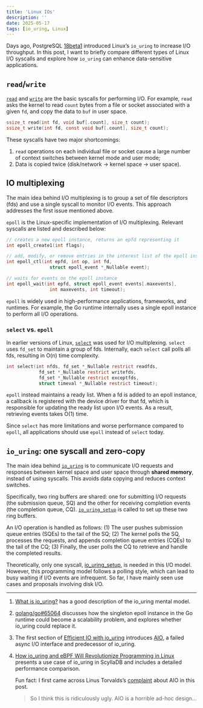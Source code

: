 ```yaml
---
title: 'Linux IOs'
description: ''
date: 2025-05-17
tags: [io_uring, Linux]
---
```


Days ago, PostgreSQL [18beta1][pg18beta1] introduced Linux’s `io_uring` to increase I/O throughput. In this post, I want to briefly compare different types of Linux I/O syscalls and explore how `io_uring` can enhance data-sensitive applications.

## `read`/`write`

[`read`][read] and [`write`][write] are the basic syscalls for performing I/O. For example, `read` asks the kernel to read `count` bytes from a file or socket associated with a given `fd`, and copy the data to `buf` in user space.

```c
ssize_t read(int fd, void buf[.count], size_t count);
ssize_t write(int fd, const void buf[.count], size_t count);
```

These syscalls have two major shortcomings:

1. `read` operations on each individual file or socket cause a large number of context switches between kernel mode and user mode;
1. Data is copied twice (disk/network → kernel space → user space).

## IO multiplexing

The main idea behind I/O multiplexing is to group a set of file descriptors (fds) and use a single syscall to monitor I/O events. This approach addresses the first issue mentioned above.

`epoll` is the Linux-specific implementation of I/O multiplexing. Relevant syscalls are listed and described below:

```c
// creates a new epoll instance, returns an epfd representing it
int epoll_create1(int flags);

// add, modify, or remove entries in the interest list of the epoll instance
int epoll_ctl(int epfd, int op, int fd,
                struct epoll_event *_Nullable event);

// waits for events on the epoll instance
int epoll_wait(int epfd, struct epoll_event events[.maxevents],
                int maxevents, int timeout);
```

`epoll` is widely used in high-performance applications, frameworks, and runtimes. For example, the Go runtime internally uses a single epoll instance to perform all I/O operations.

### `select` vs. `epoll`

In earlier versions of Linux, [`select`][select] was used for I/O multiplexing. `select` uses `fd_set` to maintain a group of fds. Internally, each `select` call polls all fds, resulting in O(n) time complexity.

```c
int select(int nfds, fd_set *_Nullable restrict readfds,
            fd_set *_Nullable restrict writefds,
            fd_set *_Nullable restrict exceptfds,
            struct timeval *_Nullable restrict timeout);
```

`epoll` instead maintains a ready list. When a fd is added to an epoll instance, a callback is registered with the device driver for that fd, which is responsible for updating the ready list upon I/O events. As a result, retrieving events takes O(1) time.

Since `select` has more limitations and worse performance compared to `epoll`, all applications should use `epoll` instead of `select` today.

## `io_uring`: one syscall and zero-copy

The main idea behind [`io_uring`][io_uring] is to communicate I/O requests and responses between kernel space and user space through **shared memory**, instead of using syscalls. This avoids data copying and reduces context switches.

Specifically, two ring buffers are shared: one for submitting I/O requests (the submission queue, SQ) and the other for receiving completion events (the completion queue, CQ). [`io_uring_setup`][io_uring_setup] is called to set up these two ring buffers.

An I/O operation is handled as follows: (1) The user pushes submission queue entries (SQEs) to the tail of the SQ; (2) The kernel polls the SQ, processes the requests, and appends completion queue entries (CQEs) to the tail of the CQ; (3) Finally, the user polls the CQ to retrieve and handle the completed results.

Theoretically, only one syscall, [io_uring_setup][io_uring_setup], is needed in this I/O model. However, this programming model follows a polling style, which can lead to busy waiting if I/O events are infrequent. So far, I have mainly seen use cases and proposals involving disk I/O.

---

1. [What is io_uring?](https://unixism.net/loti/what_is_io_uring.html) has a good description of the io_uring mental model.
1. [golang/go#65064](https://github.com/golang/go/issues/65064) discusses how the singleton epoll instance in the Go runtime could become a scalability problem, and explores whether io_uring could replace it.
1. The first section of [Efficient IO with io_uring](https://kernel.dk/io_uring.pdf) introduces [AIO](https://man7.org/linux/man-pages/man7/aio.7.html), a failed async I/O interface and predecessor of io_uring.
1. [How io_uring and eBPF Will Revolutionize Programming in Linux](https://www.scylladb.com/2020/05/05/how-io_uring-and-ebpf-will-revolutionize-programming-in-linux/) presents a use case of io_uring in ScyllaDB and includes a detailed performance comparison.

   Fun fact: I first came across Linus Torvalds’s [complaint](https://lwn.net/Articles/671657/) about AIO in this post.

   > So I think this is ridiculously ugly. AIO is a horrible ad-hoc design...

[pg18beta1]: https://www.postgresql.org/about/news/postgresql-18-beta-1-released-3070/
[read]: https://man7.org/linux/man-pages/man2/read.2.html
[write]: https://man7.org/linux/man-pages/man2/write.2.html
[open]: https://man7.org/linux/man-pages/man2/open.2.html
[select]: https://man7.org/linux/man-pages/man2/select.2.html
[io_uring]: https://man7.org/linux/man-pages/man7/io_uring.7.html
[io_uring_setup]: https://man7.org/linux/man-pages/man2/io_uring_setup.2.html
